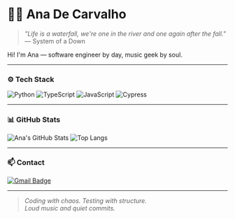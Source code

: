 # 👩‍💻 Ana De Carvalho

> *"Life is a waterfall, we're one in the river and one again after the fall."*  
> — System of a Down

Hi! I'm Ana — software engineer by day, music geek by soul.  

---

### ⚙️ Tech Stack
![Python](https://img.shields.io/badge/Python-3776AB?style=flat&logo=python&logoColor=white)
![TypeScript](https://img.shields.io/badge/TypeScript-3178C6?style=flat&logo=typescript&logoColor=white)
![JavaScript](https://img.shields.io/badge/JavaScript-F7DF1E?style=flat&logo=javascript&logoColor=black)
![Cypress](https://img.shields.io/badge/Cypress-17202C?style=flat&logo=cypress&logoColor=white)

---

### 📊 GitHub Stats
![Ana's GitHub Stats](https://github-readme-stats.vercel.app/api?username=de-carvalho&show_icons=true&theme=radical&icon_color=ff0000&title_color=ff0000&text_color=ffffff&bg_color=0d1117)
![Top Langs](https://github-readme-stats.vercel.app/api/top-langs/?username=de-carvalho&layout=compact&theme=radical&title_color=ff0000&text_color=ffffff&bg_color=0d1117)

---

### 📫 Contact
[![Gmail Badge](https://img.shields.io/badge/-anamrnd21@gmail.com-c14438?style=flat&logo=Gmail&logoColor=white)](mailto:anamrnd21@gmail.com)

---

> _Coding with chaos. Testing with structure._  
> _Loud music and quiet commits._
